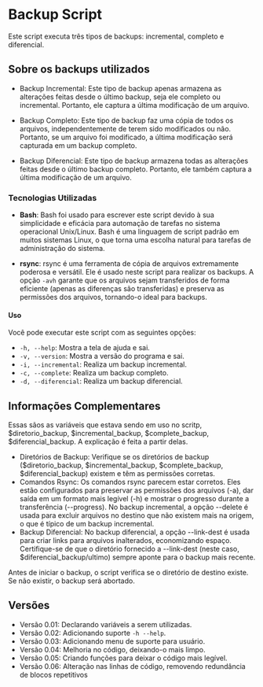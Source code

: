 # Backup Script

Este script executa três tipos de backups: incremental, completo e diferencial.

## Sobre os backups utilizados
- Backup Incremental: Este tipo de backup apenas armazena as alterações feitas desde o último backup, seja ele completo ou incremental. Portanto, ele captura a última modificação de um arquivo.

- Backup Completo: Este tipo de backup faz uma cópia de todos os arquivos, independentemente de terem sido modificados ou não. Portanto, se um arquivo foi modificado, a última modificação será capturada em um backup completo.

- Backup Diferencial: Este tipo de backup armazena todas as alterações feitas desde o último backup completo. Portanto, ele também captura a última modificação de um arquivo.

### Tecnologias Utilizadas

- **Bash**: Bash foi usado para escrever este script devido à sua simplicidade e eficácia para automação de tarefas no sistema operacional Unix/Linux. Bash é uma linguagem de script padrão em muitos sistemas Linux, o que torna uma escolha natural para tarefas de administração do sistema.

- **rsync**: rsync é uma ferramenta de cópia de arquivos extremamente poderosa e versátil. Ele é usado neste script para realizar os backups. A opção `-avh` garante que os arquivos sejam transferidos de forma eficiente (apenas as diferenças são transferidas) e preserva as permissões dos arquivos, tornando-o ideal para backups.

#### Uso

Você pode executar este script com as seguintes opções:

- `-h, --help`: Mostra a tela de ajuda e sai.
- `-v, --version`: Mostra a versão do programa e sai.
- `-i, --incremental`: Realiza um backup incremental.
- `-c, --complete`: Realiza um backup completo.
- `-d, --diferencial`: Realiza um backup diferencial.

## Informações Complementares
Essas sãos as variáveis que estava sendo em uso no scritp, $diretorio_backup, $incremental_backup, $complete_backup, $diferencial_backup. A explicação é feita a partir delas.

- Diretórios de Backup: Verifique se os diretórios de backup ($diretorio_backup, $incremental_backup, $complete_backup, $diferencial_backup) existem e têm as permissões corretas.
- Comandos Rsync: Os comandos rsync parecem estar corretos. Eles estão configurados para preservar as permissões dos arquivos (-a), dar saída em um formato mais legível (-h) e mostrar o progresso durante a transferência (--progress). No backup incremental, a opção --delete é usada para excluir arquivos no destino que não existem mais na origem, o que é típico de um backup incremental.
- Backup Diferencial: No backup diferencial, a opção --link-dest é usada para criar links para arquivos inalterados, economizando espaço. Certifique-se de que o diretório fornecido a --link-dest (neste caso, $diferencial_backup/ultimo) sempre aponte para o backup mais recente.

Antes de iniciar o backup, o script verifica se o diretório de destino existe. Se não existir, o backup será abortado.

## Versões

- Versão 0.01: Declarando variáveis a serem utilizadas.
- Versão 0.02: Adicionando suporte `-h --help`.
- Versão 0.03: Adicionando menu de suporte para usuário.
- Versão 0.04: Melhoria no código, deixando-o mais limpo.
- Versão 0.05: Criando funções para deixar o código mais legível.
- Versão 0.06: Alteração nas linhas de código, removendo redundância de blocos repetitivos
